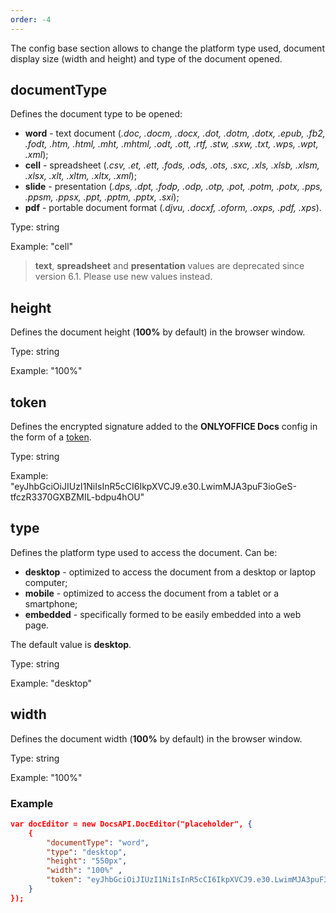 ```yaml
---
order: -4
---
```


The config base section allows to change the platform type used, document display size (width and height) and type of the document opened.


## documentType

Defines the document type to be opened:

* **word** - text document (*.doc, .docm, .docx, .dot, .dotm, .dotx, .epub, .fb2, .fodt, .htm, .html, .mht, .mhtml, .odt, .ott, .rtf, .stw, .sxw, .txt, .wps, .wpt, .xml*);
* **cell** - spreadsheet (*.csv, .et, .ett, .fods, .ods, .ots, .sxc, .xls, .xlsb, .xlsm, .xlsx, .xlt, .xltm, .xltx, .xml*);
* **slide** - presentation (*.dps, .dpt, .fodp, .odp, .otp, .pot, .potm, .potx, .pps, .ppsm, .ppsx, .ppt, .pptm, .pptx, .sxi*);
* **pdf** - portable document format (*.djvu, .docxf, .oform, .oxps, .pdf, .xps*).

Type: string

Example: "cell"

> **text**, **spreadsheet** and **presentation** values are deprecated since version 6.1. Please use new values instead.


## height

Defines the document height (**100%** by default) in the browser window.

Type: string

Example: "100%"


## token

Defines the encrypted signature added to the **ONLYOFFICE Docs** config in the form of a [token](../../Additional%20API/Signature/Browser/index.md).

Type: string

Example: "eyJhbGciOiJIUzI1NiIsInR5cCI6IkpXVCJ9.e30.LwimMJA3puF3ioGeS-tfczR3370GXBZMIL-bdpu4hOU"


## type

Defines the platform type used to access the document. Can be:

* **desktop** - optimized to access the document from a desktop or laptop computer;
* **mobile** - optimized to access the document from a tablet or a smartphone;
* **embedded** - specifically formed to be easily embedded into a web page.

The default value is **desktop**.

Type: string

Example: "desktop"


## width

Defines the document width (**100%** by default) in the browser window.

Type: string

Example: "100%"


### Example

``` json
var docEditor = new DocsAPI.DocEditor("placeholder", {
    {
        "documentType": "word",
        "type": "desktop",
        "height": "550px",
        "width": "100%" ,
        "token": "eyJhbGciOiJIUzI1NiIsInR5cCI6IkpXVCJ9.e30.LwimMJA3puF3ioGeS-tfczR3370GXBZMIL-bdpu4hOU"
    }
});
```
